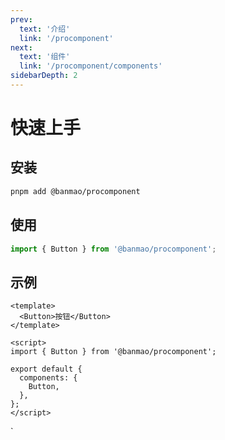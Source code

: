```yaml
---
prev:
  text: '介绍'
  link: '/procomponent'
next:
  text: '组件'
  link: '/procomponent/components'
sidebarDepth: 2
---
```


# 快速上手

## 安装

```bash
pnpm add @banmao/procomponent
```

## 使用

```js
import { Button } from '@banmao/procomponent';
```

## 示例

```vue
<template>
  <Button>按钮</Button>
</template>

<script>
import { Button } from '@banmao/procomponent';

export default {
  components: {
    Button,
  },
};
</script>
```
    
`